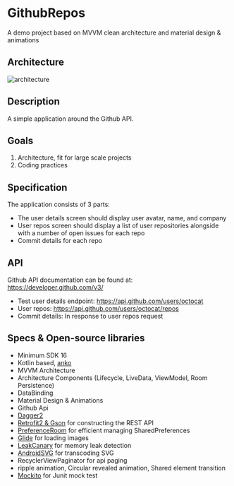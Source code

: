 # GithubRepos

A demo project based on MVVM clean architecture and material design & animations

## Architecture
![architecture](https://user-images.githubusercontent.com/24237865/37341868-555a61e6-2706-11e8-828b-8fe11c911436.png)

## Description

A simple application around the Github API.

## Goals

1. Architecture, fit for large scale projects
2. Coding practices

## Specification

The application consists of 3 parts:
- The user details screen should display user avatar, name, and company
- User repos screen should display a list of user repositories alongside with a number of open issues for each repo
- Commit details for each repo

## API

Github API documentation can be found at: https://developer.github.com/v3/
- Test user details endpoint: https://api.github.com/users/octocat
- User repos: https://api.github.com/users/octocat/repos
- Commit details: In response to user repos request

## Specs & Open-source libraries
- Minimum SDK 16
- Kotlin based, [anko](https://github.com/Kotlin/anko)
- MVVM Architecture
- Architecture Components (Lifecycle, LiveData, ViewModel, Room Persistence)
- DataBinding
- Material Design & Animations
- Github Api
- [Dagger2](https://github.com/google/dagger)
- [Retrofit2 & Gson](https://github.com/square/retrofit) for constructing the REST API
- [PreferenceRoom](https://github.com/skydoves/PreferenceRoom) for efficient managing SharedPreferences
- [Glide](https://github.com/bumptech/glide) for loading images
- [LeakCanary](https://github.com/square/leakcanary) for memory leak detection
- [AndroidSVG](https://bigbadaboom.github.io/androidsvg/) for transcoding SVG
- RecyclerViewPaginator for api paging
- ripple animation, Circular revealed animation, Shared element transition
- [Mockito](https://github.com/mockito/mockito) for Junit mock test
